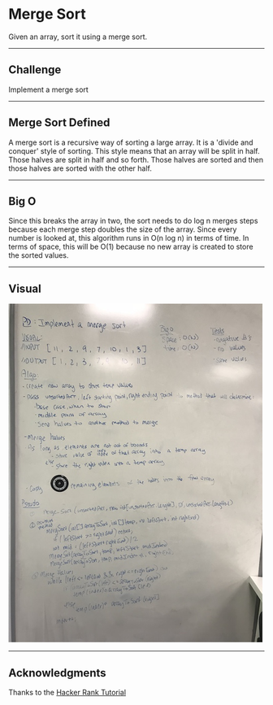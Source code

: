 # Merge Sort
Given an array, sort it using a merge sort.

---
## Challenge
Implement a merge sort

---
## Merge Sort Defined
A merge sort is a recursive way of sorting a large array.  It is a 'divide and 
conquer' style of sorting.  This style means that an array will be split in 
half.  Those halves are split in half and so forth.  Those halves are sorted 
and then those halves are sorted with the other half.

---
## Big O
Since this breaks the array in two, the sort needs to do log n merges steps 
because each merge step doubles the size of the array.  Since every number is 
looked at, this algorithm runs in O(n log n) in terms of time.  In terms of 
space, this will be O(1) because no new array is created to store the sorted 
values.

---
## Visual
![Merge Sort](/assets/mergeSort.jpeg)

---
## Acknowledgments
Thanks to the [Hacker Rank Tutorial](https://www.youtube.com/watch?v=KF2j-9iSf4Q)